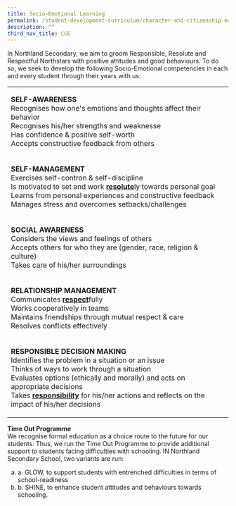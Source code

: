 ```yaml
---
title: Socio–Emotional Learning
permalink: /student-development-curriculum/character-and-citizenship-education/socio-emotional-learning/
description: ""
third_nav_title: CCE
---
```

<p>In Northland Secondary, we aim to groom Responsible, Resolute and Respectful Northstars with positive attitudes and good behaviours. To do so, we seek to develop the following Socio-Emotional competencies in each and every student through their years with us:</p>
<table class="ive_eobj_center iveo_table ives_tab_simple3">
<tbody>
<tr>
<td colspan="5">
<p><strong>SELF-AWARENESS<br /></strong>Recognises how one's emotions and thoughts affect their behavior<br />Recognises his/her strengths and weaknesse<br />Has confidence &amp; positive self-worth<br />Accepts constructive feedback from others</p>
</td>
</tr>
<tr>
<td colspan="5">
<p><strong>SELF-MANAGEMENT<br /></strong>Exercises self-contron &amp; self-discipline<br />Is motivated to set and work&nbsp;<strong><u>resolute</u></strong>ly towards personal goal<br />Learns from personal experiences and constructive feedback<br />Manages stress and overcomes setbacks/challenges</p>
</td>
</tr>
<tr>
<td colspan="5">
<p><strong>SOCIAL AWARENESS<br /></strong>Considers the views and feelings of others<br />Accepts others for who they are (gender, race, religion &amp; culture)<br />Takes care of his/her surroundings</p>
</td>
</tr>
<tr>
<td colspan="5">
<p><strong>RELATIONSHIP MANAGEMENT<br /></strong>Communicates&nbsp;<strong><u>respect</u></strong>fully<br />Works cooperatively in teams<br />Maintains friendships through mutual respect &amp; care<br />Resolves conflicts effectively&nbsp;&nbsp; &nbsp; &nbsp; &nbsp;&nbsp;</p>
</td>
</tr>
<tr>
<td colspan="5">
<p><strong>RESPONSIBLE DECISION MAKING<br /></strong>Identifies the problem in a situation or an issue<br />Thinks of ways to work through a situation<br />Evaluates options (ethically and morally) and acts on appropriate decisions<br />Takes&nbsp;<strong><u>responsibility</u></strong>&nbsp;for his/her actions and reflects on the impact of his/her decisions</p>
</td>
</tr>
</tbody>
</table>
<p><strong>Time Out Programme<br /></strong>We recognise formal education as a choice route to the future for our students. Thus, we run the Time Out Programme to provide additional support to students facing difficulties with schooling. IN Northland Secondary School, two variants are run:</p>
<ol style="list-style-type: lower-alpha;">
<li>a. GLOW, to support students with entrenched difficulties in terms of school-readiness</li>
<li>b. SHINE, to enhance student attitudes and behaviours towards schooling.</li>
</ol>